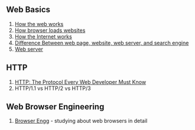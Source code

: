## Web Basics
1. [How the web works](https://developer.mozilla.org/en-US/docs/Learn_web_development/Getting_started/Web_standards/How_the_web_works#the_other_parts_of_the_toolbox)
2. [How browser loads websites](https://developer.mozilla.org/en-US/docs/Learn_web_development/Getting_started/Web_standards/How_browsers_load_websites)
3. [How the Internet works](https://developer.mozilla.org/en-US/docs/Learn_web_development/Howto/Web_mechanics/How_does_the_Internet_work)
4. [Difference Between web page, website, web server, and search engine](https://developer.mozilla.org/en-US/docs/Learn_web_development/Getting_started/Environment_setup/Browsing_the_web)
5. [Web server](https://developer.mozilla.org/en-US/docs/Learn_web_development/Howto/Web_mechanics/What_is_a_web_server)

## HTTP
1. [HTTP: The Protocol Every Web Developer Must Know](https://www.taniarascia.com/how-to-connect-to-an-api-with-javascript/#displaying-the-data)
2. HTTP/1.1 vs HTTP/2 vs HTTP/3

## Web Browser Engineering
1. [Browser Engg](https://browser.engineering/) - studying about web browsers in detail
